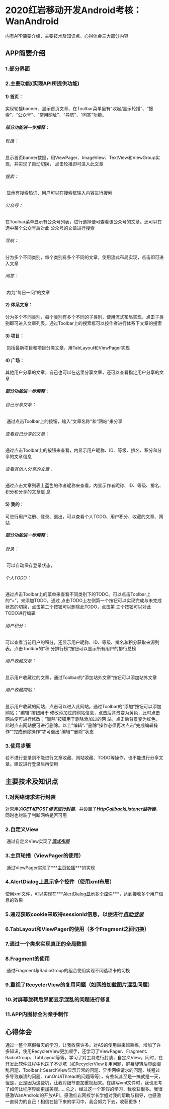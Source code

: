 # 2020红岩移动开发Android考核：WanAndroid

内有APP简要介绍、主要技术及知识点、心得体会三大部分内容

## APP简要介绍

### 1.部分界面



### 2.主要功能(实现API所提供功能)

#### 1) 首页：

​		实现轮播banner、显示首页文章、在Toolbar菜单里有“收起/显示轮播”、“搜索”、“公众号”、“常用网址”、“导航”、“问答”功能。

##### 				部分功能进一步解释：

###### 				轮播：

​				显示首页banner数据，用ViewPager、ImageView、TextView和ViewGroup实现，并实现了自动切换，		点击轮播即可进入此文章

###### 				搜索：

​				显示有搜索热词、用户可以在搜索框输入内容进行搜索

###### 				公众号：

​				在Toolbar菜单显示有公众号列表，进行选择便可查看该公众号的文章。还可以在选中某个公众号后对此		公众号的文章进行搜索

###### 				导航：

​				分为多个不同类别，每个类别有多个不同的文章，使用流式布局实现，点击即可进入文章

###### 				问答：

​				内为“每日一问”的文章

#### 2) 体系文章：

​		分为多个不同类别，每个类别有多个不同的子类别，使用流式布局实现，点击子类别即可进入文章列表。通过Toolbar上的搜索框可以按作者进行体系下文章的搜索

#### 3) 项目：

​		包括最新项目和项目分类文章，用TabLayout和ViewPager实现

#### 4) 广场：

​		其他用户分享的文章，自己也可以在这里分享文章，还可以查看指定用户分享的文章

##### 				部分功能进一步解释：

###### 				自己分享文章：

​				通过点击Toolbar上的按钮，输入“文章名称”和“网站”来分享

###### 				查看自己分享的文章：

​				通过点击Toolbar上的按钮来查看，内显示用户昵称、ID、等级、排名、积分和分享的文章信息

###### 				查看其他人分享的文章：

​				通过点击文章列表上蓝色的作者昵称来查看，内显示作者昵称、ID、等级、排名、积分和分享的文章信		息

#### 5) 我的：

​		可进行用户注册、登录、退出，可以查看个人TODO、用户积分、收藏的文章、网站

##### 						部分功能进一步解释：

###### 						登录：

​				可以自动保存登录状态，

###### 						个人TODO：

​				通过点击Toolbar上的菜单来查看不同类别下的TODO。可以点击Toolbar上的“+”，来添加TODO。通过		点击TODO上左侧第一个按钮可以实现完成与未完成状态的切换，点击第二个按钮可以删除此TODO，点击第		三个按钮可以对此TODO进行编辑

###### 						用户积分：

​				可以查看当前用户的积分，还显示用户昵称、ID、等级、排名和积分获取来源列表。点击Toolbar的“积		分排行榜“按钮可以显示所有用户的排行总榜

###### 						用户收藏文章：

​				显示用户收藏过的文章，通过Toolbar的“添加站外文章“按钮可以添加站外文章

###### 				用户收藏网站：

​				显示用户收藏的网站，点击可以进入此网站。通过Toolbar的“添加“按钮可以添加网站；”编辑“按钮用于		修改添加过的网站信息，点击后背景变为黄色，此时点击网站便可进行修改；”删除“按钮用于删除添加过的网		站，点击后背景变为红色，此时点击网站便可进行删除。以上”编辑“、”删除“操作必须再次点击”完成编辑操		作“”完成删除操作“才可退出”编辑“”删除“状态

### 3.使用步骤

​		若不进行登录则不能进行文章收藏、网站收藏、TODO等操作，也不能进行分享文章。建议进行登录后再使用

## 主要技术及知识点

### 1.对网络请求进行封装

​		对常用的<u>***GET和POST请求进行封装***</u>，并设置了<u>***HttpCallbackListener监听器***</u>，同时也封装了判断网络是否可用

### 2.自定义View

​		通过自定义View实现了<u>***流式布局***</u>

### 3.主页轮播（ViewPager的使用）

​		通过ViewPager实现了***<u>主页轮播</u>***的实现

### 4.AlertDialog上显示多个控件（使用xml布局）

​		使用xml文件，可以实现在***<u>AlertDialog显示多个控件</u>***，达到接收多个用户信息的效果

### 5.通过获取cookie来取得sessionId信息，以便进行<u>***自动登录***</u>

### 6.TabLayout和ViewPager的使用（多个Fragment之间切换）

### 7.通过一个类来实现真正的全局数据

### 8.Fragment的使用

​		通过Fragment与RadioGroup的组合使用实现不同选项卡的切换

### 9.重视了RecyclerView的复用问题（如网络加载图片混乱问题）

### 10.对屏幕旋转后界面显示混乱的问题进行修复

### 11.APP内图标全为亲手制作

## 心得体会

​		通过一整个寒假每天的学习，让我收获许多。对AS的使用越来越熟练，增加了许多知识，使用RecyclerView更加顺手，还学习了ViewPager、Fragment、RadioGroup、TabLayout等等，学习了对工具进行封装，自定义View。同时，在开发此软件过程中也踩了不少坑（如RecyclerView复用问题，屏幕旋转后界面混乱问题、Toolbar上SearchView显示异常的问题、异步网络请求的问题、线程过多导致崩溃的问题、runOnUiThread的问题等等），有些坑甚至是一搞就是一天，但是，正是因为这些坑，让我对细节更加重视起来。在编写xml文件时，我也思考了如何让程序界面更加美观……总之，经过这一个寒假的学习，我收获很多。我很感激WanAndroid的开放API，感激红岩网校学长学姐对我的帮助与指导，也感激一直努力的自己！相信在接下来的学习中，我会努力下去，收获更多！